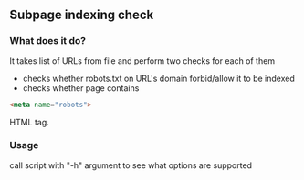 ## Subpage indexing check

### What does it do?

It takes list of URLs from file
and perform two checks for each of them
* checks whether robots.txt on URL's domain forbid/allow it to be indexed
* checks whether page contains

```html
<meta name="robots">
```
HTML tag.

### Usage
call script with "-h" argument to see what options are supported
